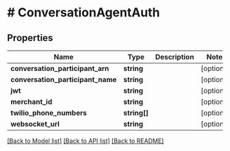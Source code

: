 # # ConversationAgentAuth

## Properties

Name | Type | Description | Notes
------------ | ------------- | ------------- | -------------
**conversation_participant_arn** | **string** |  | [optional]
**conversation_participant_name** | **string** |  | [optional]
**jwt** | **string** |  | [optional]
**merchant_id** | **string** |  | [optional]
**twilio_phone_numbers** | **string[]** |  | [optional]
**websocket_url** | **string** |  | [optional]

[[Back to Model list]](../../README.md#models) [[Back to API list]](../../README.md#endpoints) [[Back to README]](../../README.md)
